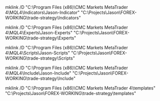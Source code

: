 mklink /D "C:\Program Files (x86)\CMC Markets MetaTrader 4\MQL4\Indicators\Jason-Indicator" "C:\Projects\Jason\FOREX-WORKING\trade-strategy\Indicators"


 
 mklink /D "C:\Program Files (x86)\CMC Markets MetaTrader 4\MQL4\Experts\Jason-Experts" "C:\Projects\Jason\FOREX-WORKING\trade-strategy\Experts"


  mklink /D "C:\Program Files (x86)\CMC Markets MetaTrader 4\MQL4\Scripts\Jason-Scripts" "C:\Projects\Jason\FOREX-WORKING\trade-strategy\Scripts"

 mklink /D "C:\Program Files (x86)\CMC Markets MetaTrader 4\MQL4\Include\Jason-Include" "C:\Projects\Jason\FOREX-WORKING\trade-strategy\Include"

   mklink /D "C:\Program Files (x86)\CMC Markets MetaTrader 4\templates" "C:\Projects\Jason\FOREX-WORKING\trade-strategy\templates"

    